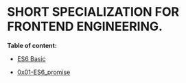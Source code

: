 # SHORT SPECIALIZATION FOR FRONTEND ENGINEERING.


**Table of content:**
- [ES6 Basic](#https://github.com/Demidorn/alx-frontend-javascript/tree/main/0x00-ES6_basic)

- [0x01-ES6_promise](https://github.com/Demidorn/alx-frontend-javascript/tree/main/0x01-ES6_promise)


<!-- headings -->
<a id="Es6 Basic"></a>